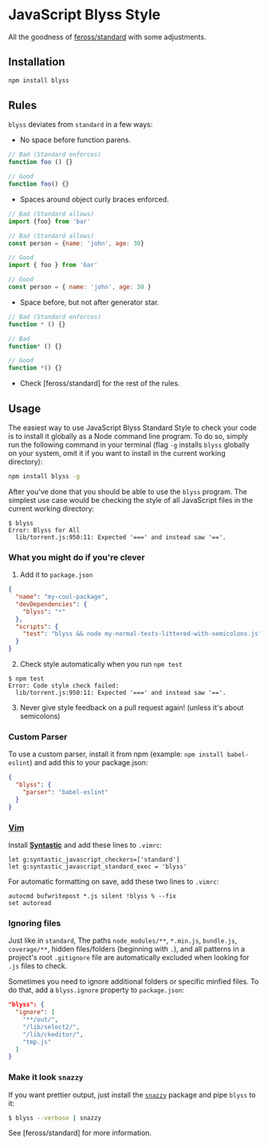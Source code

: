 # JavaScript Blyss Style

All the goodness of [feross/standard](https://github.com/feross/standard) with some adjustments.

## Installation

```bash
npm install blyss
```

## Rules

`blyss` deviates from `standard` in a few ways:

- No space before function parens.

```js
// Bad (Standard enforces)
function foo () {}

// Good
function foo() {}
```

- Spaces around object curly braces enforced.

```js
// Bad (Standard allows)
import {foo} from 'bar'

// Bad (Standard allows)
const person = {name: 'john', age: 30}

// Good
import { foo } from 'bar'

// Good
const person = { name: 'john', age: 30 }
```

- Space before, but not after generator star.

```js
// Bad (Standard enforces)
function * () {}

// Bad
function* () {}

// Good
function *() {}
```

- Check [feross/standard] for the rest of the rules.

## Usage

The easiest way to use JavaScript Blyss Standard Style to check your code is to install it
globally as a Node command line program. To do so, simply run the following command in
your terminal (flag `-g` installs `blyss` globally on your system, omit it if you want
to install in the current working directory):

```bash
npm install blyss -g
```

After you've done that you should be able to use the `blyss` program. The simplest use
case would be checking the style of all JavaScript files in the current working directory:

```
$ blyss
Error: Blyss for All
  lib/torrent.js:950:11: Expected '===' and instead saw '=='.
```

### What you might do if you're clever

1. Add it to `package.json`

  ```json
  {
    "name": "my-cool-package",
    "devDependencies": {
      "blyss": "*"
    },
    "scripts": {
      "test": "blyss && node my-normal-tests-littered-with-semicolons.js"
    }
  }
  ```

2. Check style automatically when you run `npm test`

  ```
  $ npm test
  Error: Code style check failed:
    lib/torrent.js:950:11: Expected '===' and instead saw '=='.
  ```

3. Never give style feedback on a pull request again! (unless it's about semicolons)

### Custom Parser
To use a custom parser, install it from npm (example: `npm install
babel-eslint`) and add this to your package.json:

```json
{
  "blyss": {
    "parser": "babel-eslint"
  }
}
```

### [Vim](http://www.vim.org/)

Install **[Syntastic][vim-1]** and add these lines to `.vimrc`:

```vim
let g:syntastic_javascript_checkers=['standard']
let g:syntastic_javascript_standard_exec = 'blyss'
```

For automatic formatting on save, add these two lines to `.vimrc`:

```vim
autocmd bufwritepost *.js silent !blyss % --fix
set autoread
```

[vim-1]: https://github.com/scrooloose/syntastic

### Ignoring files

Just like in `standard`, The paths `node_modules/**`, `*.min.js`, `bundle.js`, `coverage/**`, hidden files/folders
(beginning with `.`), and all patterns in a project's root `.gitignore` file are
automatically excluded when looking for `.js` files to check.

Sometimes you need to ignore additional folders or specific minfied files. To do that, add
a `blyss.ignore` property to `package.json`:

```json
"blyss": {
  "ignore": [
    "**/out/",
    "/lib/select2/",
    "/lib/ckeditor/",
    "tmp.js"
  ]
}
```

### Make it look `snazzy`
If you want prettier output, just install the [`snazzy`](https://github.com/feross/snazzy) package and pipe `blyss` to it:

```bash
$ blyss --verbose | snazzy
```

See [feross/standard] for more information.
